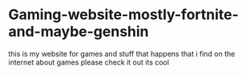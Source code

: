 # Gaming-website-mostly-fortnite-and-maybe-genshin
this is my website for games and stuff that happens that i find on the internet about games please check it out its cool
